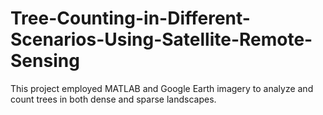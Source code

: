 # Tree-Counting-in-Different-Scenarios-Using-Satellite-Remote-Sensing
This project employed MATLAB and Google Earth imagery to analyze and count trees in both dense and sparse landscapes. 
